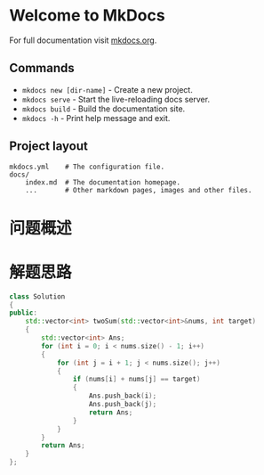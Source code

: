 # Welcome to MkDocs

For full documentation visit [mkdocs.org](https://www.mkdocs.org).

## Commands

* `mkdocs new [dir-name]` - Create a new project.
* `mkdocs serve` - Start the live-reloading docs server.
* `mkdocs build` - Build the documentation site.
* `mkdocs -h` - Print help message and exit.

## Project layout

    mkdocs.yml    # The configuration file.
    docs/
        index.md  # The documentation homepage.
        ...       # Other markdown pages, images and other files.


# 问题概述

# 解题思路

``` C++
class Solution
{
public:
	std::vector<int> twoSum(std::vector<int>&nums, int target)
	{
		std::vector<int> Ans;
		for (int i = 0; i < nums.size() - 1; i++)
		{
			for (int j = i + 1; j < nums.size(); j++)
			{
				if (nums[i] + nums[j] == target)
				{
					Ans.push_back(i);
					Ans.push_back(j);
					return Ans;
				}
			}
		}
		return Ans;
	}
};
```
